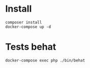 # Install

    composer install
    docker-compose up -d

# Tests behat

    docker-compose exec php ./bin/behat
